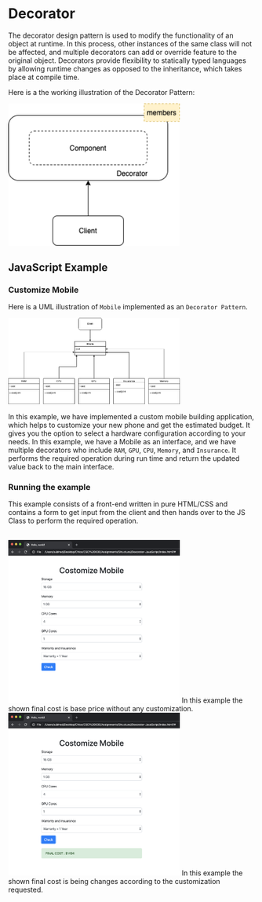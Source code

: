 # Decorator

The decorator design pattern is used to modify the functionality of an object at runtime. In this process, other instances of the same class will not be affected, and multiple decorators can add or override feature to the original object. Decorators provide flexibility to statically typed languages by allowing runtime changes as opposed to the inheritance, which takes place at compile time. 

Here is a the working illustration of the Decorator Pattern:

<img src="Decorator.png" width="350">

## JavaScript Example

### Customize Mobile

Here is a UML illustration of `Mobile` implemented as an `Decorator Pattern`.

<img src="Decorator_UML.png" width="350">

In this example, we have implemented a custom mobile building application, which helps to customize your new phone and get the estimated budget. It gives you the option to select a hardware configuration according to your needs. In this example, we have a Mobile as an interface, and we have multiple decorators who include `RAM`, `GPU`, `CPU`, `Memory`, and `Insurance`. It performs the required operation during run time and return the updated value back to the main interface.


### Running the example

This example consists of a front-end written in pure HTML/CSS and contains a form to get input from the client and then hands over to the JS Class to perform the required operation.

<br>
<img src="S1.png" width="350">
In this example the shown final cost is base price without any customization.
<br>
<img src="S2.png" width="350">
In this example the shown final cost is being changes according to the customization requested.

